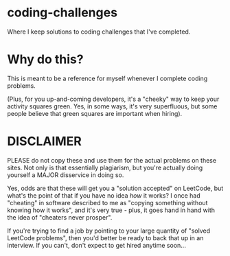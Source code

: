 # coding-challenges
Where I keep solutions to coding challenges that I've completed.

# Why do this?
This is meant to be a reference for myself whenever I complete coding problems. 

(Plus, for you up-and-coming developers, it's a "cheeky" way to keep your activity squares green. Yes, in some ways, it's very superfluous, but some people believe that green squares are important when hiring).
 
 # DISCLAIMER
 PLEASE do not copy these and use them for the actual problems on these sites. Not only is that essentially plagiarism, but you're actually doing yourself a MAJOR disservice in doing so.
 
 Yes, odds are that these will get you a "solution accepted" on LeetCode, but what's the point of that if you have no idea *how* it works? I once had "cheating" in software described to me as "copying something without knowing how it works", and it's very true - plus, it goes hand in hand with the idea of "cheaters never prosper".
 
 If you're trying to find a job by pointing to your large quantity of "solved LeetCode problems", then you'd better be ready to back that up in an interview. If you can't, don't expect to get hired anytime soon...
